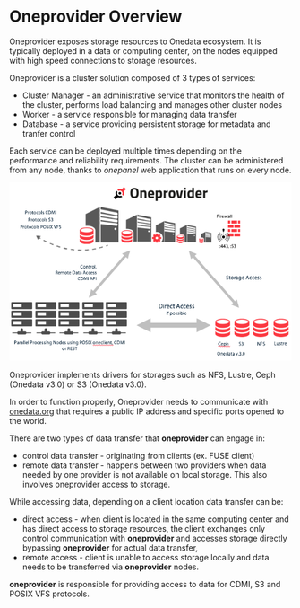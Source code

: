 # Oneprovider Overview


Oneprovider exposes storage resources to Onedata ecosystem. It is typically deployed in a data or computing center, on the nodes equipped with high speed connections to storage resources.

Oneprovider is a cluster solution composed of 3 types of services:
* Cluster Manager - an administrative service that monitors the health of the cluster, performs load balancing and manages other cluster nodes
* Worker - a service responsible for managing data transfer
* Database - a service providing persistent storage for metadata and tranfer control

Each service can be deployed multiple times depending on the performance and reliability requirements. The cluster can be administered from any node, thanks to *onepanel* web application that runs on every node.

<p align="center">
<img src="img/admin/oneprovider_slide.png">
</p>

Oneprovider implements drivers for storages such as NFS, Lustre, Ceph (Onedata v3.0) or S3 (Onedata v3.0).

In order to function properly, Oneprovider needs to communicate with [onedata.org](www.onedata.org) that requires a public IP address and specific ports opened to the world.

There are two types of data transfer that **oneprovider** can engage in:
* control data transfer - originating from clients (ex. FUSE client)
* remote data transfer - happens between two providers when data needed by one provider is not available on local storage. This also involves oneprovider access to storage.

While accessing data, depending on a client location data transfer can be:
* direct access - when client is located in the same computing center and has direct access to storage resources, the client exchanges only control communication with **oneprovider** and accesses storage directly bypassing **oneprovider** for actual data transfer,
* remote access - client is unable to access storage locally and data needs to be transferred via **oneprovider** nodes.

**oneprovider** is responsible for providing access to data for CDMI, S3 and POSIX VFS protocols.
